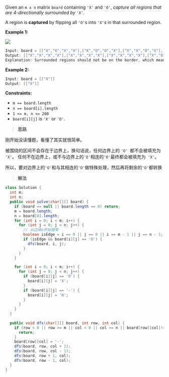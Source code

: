 Given an `m x n` matrix `board` containing `'X'` and `'O'`, *capture all regions that are 4-directionally surrounded by* `'X'`.

A region is **captured** by flipping all `'O'`s into `'X'`s in that surrounded region.

**Example 1:**

![](https://typora-us.oss-us-west-1.aliyuncs.com/xogrid.jpg)

```java
Input: board = [["X","X","X","X"],["X","O","O","X"],["X","X","O","X"],["X","O","X","X"]]
Output: [["X","X","X","X"],["X","X","X","X"],["X","X","X","X"],["X","O","X","X"]]
Explanation: Surrounded regions should not be on the border, which means that any 'O' on the border of the board are not flipped to 'X'. Any 'O' that is not on the border and it is not connected to an 'O' on the border will be flipped to 'X'. Two cells are connected if they are adjacent cells connected horizontally or vertically.
```

**Example 2:**

```java
Input: board = [["X"]]
Output: [["X"]] 
```

**Constraints:**

- `m == board.length`
- `n == board[i].length`
- `1 <= m, n <= 200`
- `board[i][j]` is `'X'` or `'O'`.

> **思路**

刚开始没读懂题，看懂了其实就很简单。

被围绕的区间不会存在于边界上，换句话说，任何边界上的 `'O' `都不会被填充为` 'X'`。 任何不在边界上，或不与边界上的` 'O' `相连的` 'O' `最终都会被填充为` 'X'`。

所以，要对边界上的`'O'`和与其相连的`'O'`做特殊处理，然后再将剩余的`'O'`都转换

> **解法**

```java
class Solution {
  int m;
  int n;
  public void solve(char[][] board) {
    if (board == null || board.length == 0) return;
    m = board.length;
    n = board[0].length;
    for (int i = 0; i < m; i++) {
      for (int j = 0; j < n; j++) {
        // 从边缘o开始搜索
        boolean isEdge = i == 0 || j == 0 || i == m - 1 || j == n - 1;
        if (isEdge && board[i][j] == 'O') {
          dfs(board, i, j);
        }
      }
    }

    for (int i = 0; i < m; i++) {
      for (int j = 0; j < n; j++) {
        if (board[i][j] == 'O') {
          board[i][j] = 'X';
        }
        if (board[i][j] == '-') {
          board[i][j] = 'O';
        }
      }
    }
  }
  
  public void dfs(char[][] board, int row, int col) {
    if (row < 0 || row >= m || col < 0 || col >= n || board[row][col]!='O') {
      return;
    }
    board[row][col] = '-';
    dfs(board, row, col + 1);
    dfs(board, row, col - 1);
    dfs(board, row + 1, col);
    dfs(board, row - 1, col);
  }
}
```

